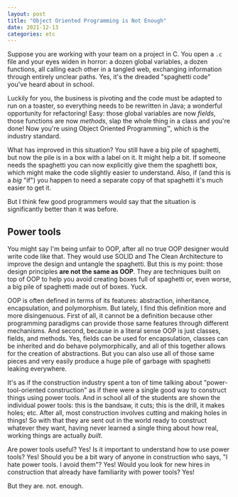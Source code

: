 ```yaml
---
layout: post
title: "Object Oriented Programming is Not Enough"
date: 2021-12-13
categories: etc
---
```


Suppose you are working with your team on a project in C. You open a `.c` file
and your eyes widen in horror: a dozen global variables, a dozen functions, all
calling each other in a tangled web, exchanging information through entirely
unclear paths. Yes, it's the dreaded "spaghetti code" you've heard about in
school.

Luckily for you, the business is pivoting and the code must be adapted to run on
a toaster, so everything needs to be rewritten in Java; a wonderful opportunity
for refactoring! Easy: those global variables are now _fields_, those functions
are now _methods_, slap the whole thing in a class and you're done! Now you're
using Object Oriented Programming™, which is the industry standard.

What has improved in this situation? You still have a big pile of spaghetti, but
now the pile is in a box with a label on it. It might help a bit. If someone
needs the spaghetti you can now explicitly give them the spaghetti box, which
might make the code slightly easier to understand. Also, if (and this is a _big_
"if") you happen to need a separate copy of that spaghetti it's much easier to
get it.

But I think few good programmers would say that the situation is significantly
better than it was before.

## Power tools

You might say I'm being unfair to OOP, after all no true OOP designer would
write code like that. They would use SOLID and The Clean Architecture to improve
the design and untangle the spaghetti. But this is my point: those design
principles **are not the same as OOP**. They are techniques built on top of OOP
to help you avoid creating boxes full of spaghetti or, even worse, a big pile of
spaghetti made out of boxes. Yuck.

OOP is often defined in terms of its features: abstraction, inheritance,
encapsulation, and polymorphism. But lately, I find this definition more and
more disingenuous. First of all, it cannot be a definition because other
programming paradigms can provide those same features through different
mechanisms. And second, because in a literal sense OOP is just classes, fields,
and methods. Yes, fields can be used for encapsulation, classes can be inherited
and do behave polymorphically, and all of this together allows for the creation
of abstractions. But you can also use all of those same pieces and very easily
produce a huge pile of garbage with spaghetti leaking everywhere.

It's as if the construction industry spent a ton of time talking about
"power-tool-oriented construction" as if there were a single good way to
construct things using power tools. And in school all of the students are shown
the individual power tools: this is the bandsaw, it cuts; this is the drill, it
makes holes; etc. After all, most construction involves cutting and making holes
in things! So with that they are sent out in the world ready to construct
whatever they want, having never learned a single thing about how real, working
things are actually _built_.

Are power tools useful? Yes! Is it important to understand how to use power
tools? Yes! Should you be a bit wary of anyone in construction who says, "I hate
power tools. I avoid them"? Yes! Would you look for new hires in construction
that already have familiarity with power tools? Yes!

But they are. not. enough.
